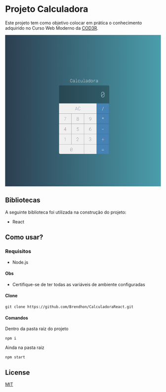 # Projeto Calculadora
Este projeto tem como objetivo colocar em prática o conhecimento adquirido no Curso Web Moderno da [COD3R](https://www.cod3r.com.br/).

![](/src/assets/example.png)

## Bibliotecas
A seguinte biblioteca foi utilizada na construção do projeto:
 * React
 
## Como usar?

### Requisitos
 * Node.js
 
#### Obs
 * Certifique-se de ter todas as variáveis de ambiente configuradas

#### Clone
```
git clone https://github.com/Brendhon/CalculadoraReact.git
```

#### Comandos
Dentro da pasta raiz do projeto
```
npm i
```
Ainda na pasta raiz
```
npm start
```

## License
[MIT](https://choosealicense.com/licenses/mit/)
